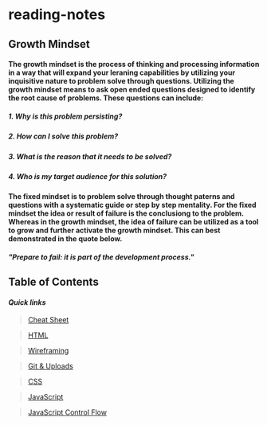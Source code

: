 # reading-notes

## **Growth Mindset**

#### The growth mindset is the process of thinking and processing information in a way that will expand your leraning capabilities by utilizing your inquisitive nature to problem solve through questions.  Utilizing the growth mindset means to ask open ended questions designed to identify the root cause of problems. These questions can include:
  
##### 1. **Why is this problem persisting?** 
##### 2. **How can I solve this problem?**
##### 3. **What is the reason that it needs to be solved?**
##### 4. **Who is my target audience for this solution?**
  
#### The fixed mindset is to problem solve through thought paterns and questions with a systematic guide or step by step mentality. For the fixed mindset the idea or result of failure is the conclusiong to the problem. Whereas in the growth mindset, the idea of failure can be utilized as a tool to grow and further activate the growth mindset. This can best demonstrated in the quote below.
  
##### *"Prepare to fail: it is part of the development process."* 

## Table of Contents

#### ***Quick links***

> [Cheat Sheet](cheat-sheet.md)

> [HTML](html-reading.md)

> [Wireframing](wireframe-reading-notes.md)

> [Git & Uploads](git-uploads.md)

> [CSS](css-reading.md)

> [JavaScript](JavaScript-reading.md)

> [JavaScript Control Flow](JavaScript-Control-Flow.md)
